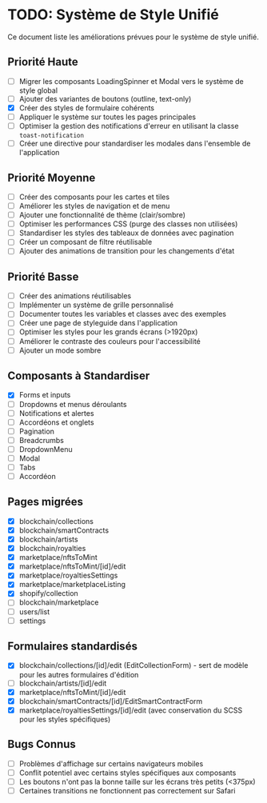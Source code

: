 # TODO: Système de Style Unifié

Ce document liste les améliorations prévues pour le système de style unifié.

## Priorité Haute

- [ ] Migrer les composants LoadingSpinner et Modal vers le système de style global
- [ ] Ajouter des variantes de boutons (outline, text-only)
- [x] Créer des styles de formulaire cohérents
- [ ] Appliquer le système sur toutes les pages principales
- [ ] Optimiser la gestion des notifications d'erreur en utilisant la classe `toast-notification`
- [ ] Créer une directive pour standardiser les modales dans l'ensemble de l'application

## Priorité Moyenne

- [ ] Créer des composants pour les cartes et tiles
- [ ] Améliorer les styles de navigation et de menu
- [ ] Ajouter une fonctionnalité de thème (clair/sombre)
- [ ] Optimiser les performances CSS (purge des classes non utilisées)
- [ ] Standardiser les styles des tableaux de données avec pagination
- [ ] Créer un composant de filtre réutilisable
- [ ] Ajouter des animations de transition pour les changements d'état

## Priorité Basse

- [ ] Créer des animations réutilisables
- [ ] Implémenter un système de grille personnalisé
- [ ] Documenter toutes les variables et classes avec des exemples
- [ ] Créer une page de styleguide dans l'application
- [ ] Optimiser les styles pour les grands écrans (>1920px)
- [ ] Améliorer le contraste des couleurs pour l'accessibilité
- [ ] Ajouter un mode sombre

## Composants à Standardiser

- [x] Forms et inputs
- [ ] Dropdowns et menus déroulants
- [ ] Notifications et alertes
- [ ] Accordéons et onglets
- [ ] Pagination
- [ ] Breadcrumbs
- [ ] DropdownMenu
- [ ] Modal
- [ ] Tabs
- [ ] Accordéon

## Pages migrées

- [x] blockchain/collections
- [x] blockchain/smartContracts
- [x] blockchain/artists
- [x] blockchain/royalties
- [x] marketplace/nftsToMint
- [x] marketplace/nftsToMint/[id]/edit
- [x] marketplace/royaltiesSettings
- [x] marketplace/marketplaceListing
- [x] shopify/collection
- [ ] blockchain/marketplace
- [ ] users/list
- [ ] settings

## Formulaires standardisés

- [x] blockchain/collections/[id]/edit (EditCollectionForm) - sert de modèle pour les autres formulaires d'édition
- [ ] blockchain/artists/[id]/edit
- [x] marketplace/nftsToMint/[id]/edit
- [x] blockchain/smartContracts/[id]/EditSmartContractForm
- [x] marketplace/royaltiesSettings/[id]/edit (avec conservation du SCSS pour les styles spécifiques)

## Bugs Connus

- [ ] Problèmes d'affichage sur certains navigateurs mobiles
- [ ] Conflit potentiel avec certains styles spécifiques aux composants
- [ ] Les boutons n'ont pas la bonne taille sur les écrans très petits (<375px)
- [ ] Certaines transitions ne fonctionnent pas correctement sur Safari
